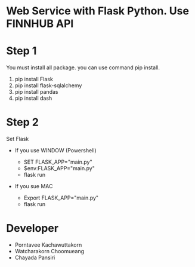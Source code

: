# Web Service with Flask Python. Use FINNHUB API

# Step 1
You must install all package. you can use command pip install.
  1) pip install Flask
  2) pip install flask-sqlalchemy
  3) pip install pandas
  4) pip install dash

# Step 2
Set Flask
  - If you use WINDOW (Powershell)
      - SET FLASK_APP="main.py"
      - $env:FLASK_APP="main.py"
      - flask run
   
   - If you sue MAC
      - Export FLASK_APP="main.py"
      - flask run


# Developer
- Porntavee Kachawuttakorn
- Watcharakorn Choomueang
- Chayada Pansiri
